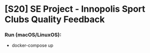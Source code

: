 ﻿# [S20] SE Project - Innopolis Sport Clubs Quality Feedback
### Run (macOS/LinuxOS):
  * docker-compose up

